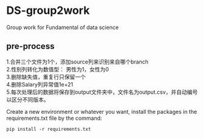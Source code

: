# DS-group2work
Group work for Fundamental of data science

## pre-process  
1.合并三个文件为1个，添加source列来识别来自哪个branch  
2.性别列转化为数值型： 男性为1，女性为0  
3.删除缺失值，重复行只保留一个  
4.删除Salary列异常值1e+21  
5.每次处理后的数据将保存到output文件夹中，文件名为output.csv，并自动编号以区分不同版本。  


Create a new environment or whatever you want, install the packages in the requirements.txt file by the command:
```
pip install -r requirements.txt
```


